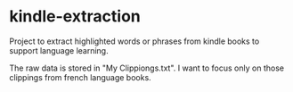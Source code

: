 # kindle-extraction
Project to extract highlighted words or phrases from kindle books to support language learning.

The raw data is stored in "My Clippiongs.txt". I want to focus only on those clippings from french language books.
